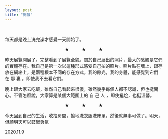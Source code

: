 ```yaml
---
layout: post
title: "開展"
---
```


  
&nbsp;
&nbsp;


每天都是晚上洗完澡才感覺一天開始了。

<center>★&nbsp;&nbsp;&nbsp;&nbsp;&nbsp;&nbsp;&nbsp;&nbsp;&nbsp;&nbsp;★&nbsp;&nbsp;&nbsp;&nbsp;&nbsp;&nbsp;&nbsp;&nbsp;&nbsp;&nbsp;★</center>

昨天展覽開展了。完整看到了展覽全貌。關於自己展出的照片，最大的感觸是它們的實體存在。我自己是第一次以這種形式感受自己拍的照片。照片貼在墻上，跟存放在網絡上，是兩種根本不同的存在方式。我的餘光，我的身體，能感覺到它們 在 那 裏 。即使我不去看它們。

晚上跟大家去吃飯，雖然自己看起來很傻，雖然幾乎每個人都不認識，但也挺開心。不管怎麽說，大家算是某個大範圍上的 自 己 人 ，即使尷尬，也挺溫馨。

<center>★&nbsp;&nbsp;&nbsp;&nbsp;&nbsp;&nbsp;&nbsp;&nbsp;&nbsp;&nbsp;★&nbsp;&nbsp;&nbsp;&nbsp;&nbsp;&nbsp;&nbsp;&nbsp;&nbsp;&nbsp;★</center>

今天回到自己的生活，收拾房間，擦地洗衣服洗床單，然後就無事可做了。明天，但願明天可以鼓起勇氣

2020.11.9